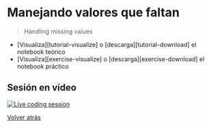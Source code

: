 # Manejando valores que faltan

> Handling missing values

- [Visualiza][tutorial-visualize] o [descarga][tutorial-download] el notebook teórico
- [Visualiza][exercise-visualize] o [descarga][exercise-download] el notebook práctico

## Sesión en vídeo

[![Live coding session][youtube-image]][youtube-video]

[Volver atrás](../.)

<!-- LINKS -->

[tutorial]:handling-missing-values.ipynb
[exercise]:exercise-handling-missing-values.ipynb
[youtube-image]:http://img.youtube.com/vi/vsLe19e9rKY/0.jpg
[youtube-video]:https://youtu.be/vsLe19e9rKY
